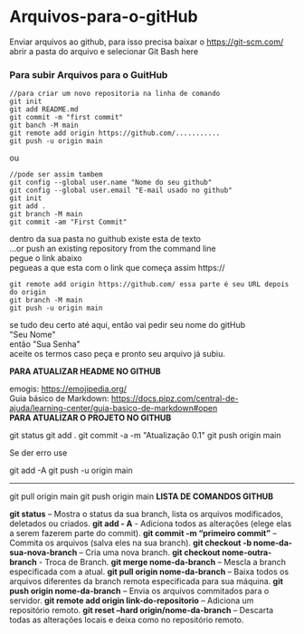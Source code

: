 # Arquivos-para-o-gitHub

Enviar arquivos ao github, para isso precisa baixar o https://git-scm.com/        
abrir a pasta do arquivo e selecionar Git Bash here                                    
                                                                                
 ### Para subir Arquivos para o GuitHub

	//para criar um novo repositoria na linha de comando
	git init 
	git add README.md
	git commit -m "first commit"
	git banch -M main
	git remote add origin https://github.com/...........
	git push -u origin main

ou

	//pode ser assim tambem                                                                                        
	git config --global user.name "Nome do seu github"                                     
	git config --global user.email "E-mail usado no github"                                
	git init                                                                               
	git add .                                                                              
	git branch -M main                                                                     
	git commit -am "First Commit"                                                          
                                                                                       
dentro da sua pasta no guithub existe esta de texto                                
…or push an existing repository from the command line                          
pegue o link abaixo 	                                                           
pegueas a que esta com o link que começa assim https:// 		                   
										                                               
	git remote add origin https://github.com/ essa parte é seu URL depois do origin                                            
	git branch -M main                                                                     
	git push -u origin main                                                                
                                                                                       
se tudo deu certo até aqui, então vai pedir seu nome do gitHub                     
"Seu Nome"                                                                         
então "Sua Senha"                                                                  
aceite os termos caso peça e pronto seu arquivo já subiu.                          
										                                               
********************************PARA ATUALIZAR HEADME NO GITHUB********************************
			                              										                                           
emogis:    https://emojipedia.org/                                                     
Guia básico de Markdown: https://docs.pipz.com/central-de-ajuda/learning-center/guia-basico-de-markdown#open		
********************************PARA ATUALIZAR O PROJETO NO GITHUB********************************			       
                                                                                       
git status
git add .
git commit -a -m "Atualização 0.1"
git push origin main

Se der erro use

git add -A
git push -u origin main

****************************************************************************************

git pull origin main
git push origin main
********************************LISTA DE COMANDOS GITHUB********************************

**git status** 	– Mostra o status da sua branch, lista os arquivos modificados, deletados ou criados.
**git add - A** - Adiciona todos as alterações (elege elas a serem fazerem parte do commit).
**git commit -m “primeiro commit”** – Commita os arquivos (salva eles na sua branch).
**git checkout -b nome-da-sua-nova-branch** – Cria uma nova branch.
**git checkout nome-outra-branch** - Troca de Branch.
**git merge nome-da-branch** – Mescla a branch especificada com a atual.
**git pull origin nome-da-branch** – Baixa todos os arquivos diferentes da branch remota especificada para sua máquina.
**git push origin nome-da-branch** – Envia os arquivos commitados para o servidor.
**git remote add origin link-do-repositorio** – Adiciona um repositório remoto.
**git reset –hard origin/nome-da-branch** – Descarta todas as alterações locais e deixa como no repositório remoto.

